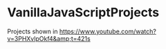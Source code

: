 # VanillaJavaScriptProjects

Projects shown in https://www.youtube.com/watch?v=3PHXvlpOkf4&amp;t=421s
